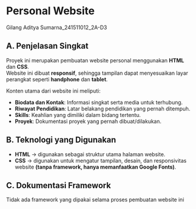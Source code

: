 # Personal Website
Gilang Aditya Sumarna_241511012_2A-D3

## A. Penjelasan Singkat
Proyek ini merupakan pembuatan website personal menggunakan **HTML** dan **CSS**.  
Website ini dibuat **responsif**, sehingga tampilan dapat menyesuaikan layar perangkat seperti **handphone** dan **tablet**.  

Konten utama dari website ini meliputi:
- **Biodata dan Kontak**: Informasi singkat serta media untuk terhubung.
- **Riwayat Pendidikan**: Latar belakang pendidikan yang pernah ditempuh.
- **Skills**: Keahlian yang dimiliki dalam bidang tertentu.
- **Proyek**: Dokumentasi proyek yang pernah dibuat/dilakukan.

## B. Teknologi yang Digunakan
- **HTML** → digunakan sebagai struktur utama halaman website.  
- **CSS** → digunakan untuk mengatur tampilan, desain, dan responsivitas website **(tanpa framework, hanya memanfaatkan Google Fonts)**.

## C. Dokumentasi Framework
Tidak ada framework yang dipakai selama proses pembuatan website ini
